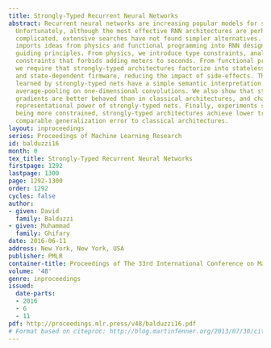 ```yaml
---
title: Strongly-Typed Recurrent Neural Networks
abstract: Recurrent neural networks are increasing popular models for sequential learning.
  Unfortunately, although the most effective RNN architectures are perhaps excessively
  complicated, extensive searches have not found simpler alternatives. This paper
  imports ideas from physics and functional programming into RNN design to provide
  guiding principles. From physics, we introduce type constraints, analogous to the
  constraints that forbids adding meters to seconds. From functional programming,
  we require that strongly-typed architectures factorize into stateless learnware
  and state-dependent firmware, reducing the impact of side-effects. The features
  learned by strongly-typed nets have a simple semantic interpretation via dynamic
  average-pooling on one-dimensional convolutions. We also show that strongly-typed
  gradients are better behaved than in classical architectures, and characterize the
  representational power of strongly-typed nets. Finally, experiments show that, despite
  being more constrained, strongly-typed architectures achieve lower training and
  comparable generalization error to classical architectures.
layout: inproceedings
series: Proceedings of Machine Learning Research
id: balduzzi16
month: 0
tex_title: Strongly-Typed Recurrent Neural Networks
firstpage: 1292
lastpage: 1300
page: 1292-1300
order: 1292
cycles: false
author:
- given: David
  family: Balduzzi
- given: Muhammad
  family: Ghifary
date: 2016-06-11
address: New York, New York, USA
publisher: PMLR
container-title: Proceedings of The 33rd International Conference on Machine Learning
volume: '48'
genre: inproceedings
issued:
  date-parts:
  - 2016
  - 6
  - 11
pdf: http://proceedings.mlr.press/v48/balduzzi16.pdf
# Format based on citeproc: http://blog.martinfenner.org/2013/07/30/citeproc-yaml-for-bibliographies/
---
```

